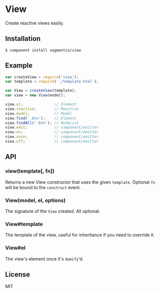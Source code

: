 # View

  Create reactive views easily.

## Installation

    $ component install segmentio/view

## Example

```js
var createView = require('view');
var template = require('./template.html');

var View = createView(template);
var view = new View(model);

view.el;              // Element
view.reactive;        // Reactive
view.model;           // Model
view.find('.btn');    // Element
view.findAll('.btn'); // NodeList
view.emit;            // component/emitter
view.on;              // component/emitter
view.once;            // component/emitter
view.off;             // component/emitter
```

## API

### view(template[, fn])
  Returns a new View constructor that uses the given `template`.
  Optional `fn` will be bound to the `construct` event.

### View(model, el, options)
  The signature of the `View` created. All optional.

### View#template
  The template of the view, useful for inheritance if you need to override it.

### View#el
  The view's element once it's `domify`'d.

## License

  MIT
